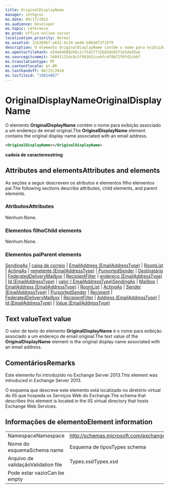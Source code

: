 ```yaml
---
title: OriginalDisplayName
manager: sethgros
ms.date: 09/17/2015
ms.audience: Developer
ms.topic: reference
ms.prod: office-online-server
localization_priority: Normal
ms.assetid: 1a5289b7-a631-4c24-ae46-b86dd72f15f9
description: O elemento OriginalDisplayName contém o nome para exibição associado a um endereço de email original.
ms.openlocfilehash: e54a94688206c2cf5d1f715bd5de82f3e5ded3ae
ms.sourcegitcommit: 34041125dc8c5f993b21cebfc4f8b72f0fd2cb6f
ms.translationtype: MT
ms.contentlocale: pt-BR
ms.lasthandoff: 06/25/2018
ms.locfileid: "19824667"
---
```

# <a name="originaldisplayname"></a><span data-ttu-id="2e286-103">OriginalDisplayName</span><span class="sxs-lookup"><span data-stu-id="2e286-103">OriginalDisplayName</span></span>

<span data-ttu-id="2e286-104">O elemento **OriginalDisplayName** contém o nome para exibição associado a um endereço de email original.</span><span class="sxs-lookup"><span data-stu-id="2e286-104">The **OriginalDisplayName** element contains the original display name associated with an email address.</span></span> 
  
```XML
<OriginalDisplayName></OriginalDisplayName>
```

 <span data-ttu-id="2e286-105">**cadeia de caracteres**</span><span class="sxs-lookup"><span data-stu-id="2e286-105">**string**</span></span>
## <a name="attributes-and-elements"></a><span data-ttu-id="2e286-106">Attributes and elements</span><span class="sxs-lookup"><span data-stu-id="2e286-106">Attributes and elements</span></span>

<span data-ttu-id="2e286-107">As seções a seguir descrevem os atributos e elementos filho elementos pai.</span><span class="sxs-lookup"><span data-stu-id="2e286-107">The following sections describe attributes, child elements, and parent elements.</span></span>
  
### <a name="attributes"></a><span data-ttu-id="2e286-108">Atributos</span><span class="sxs-lookup"><span data-stu-id="2e286-108">Attributes</span></span>

<span data-ttu-id="2e286-109">Nenhum.</span><span class="sxs-lookup"><span data-stu-id="2e286-109">None.</span></span>
  
### <a name="child-elements"></a><span data-ttu-id="2e286-110">Elementos filho</span><span class="sxs-lookup"><span data-stu-id="2e286-110">Child elements</span></span>

<span data-ttu-id="2e286-111">Nenhum.</span><span class="sxs-lookup"><span data-stu-id="2e286-111">None.</span></span>
  
### <a name="parent-elements"></a><span data-ttu-id="2e286-112">Elementos pai</span><span class="sxs-lookup"><span data-stu-id="2e286-112">Parent elements</span></span>

<span data-ttu-id="2e286-113">[SendingAs](sendingas.md) | [caixa de correio](mailbox.md) | [EmailAddress (EmailAddressType)](emailaddress-emailaddresstype.md) | [RoomList](roomlist.md) | [ActingAs](actingas.md) | [remetente (EmailAddressType)](sender-emailaddresstype.md) | [PurportedSender](purportedsender.md)  |  [Destinatário](recipient.md) | [FederatedDeliveryMailbox](federateddeliverymailbox.md) | [RecipientFilter](recipientfilter.md) | [endereço (EmailAddressType)](address-emailaddresstype.md) | [Id (EmailAddressType)](id-emailaddresstype.md) | [valor ( EmailAddressType)](value-emailaddresstype.md)</span><span class="sxs-lookup"><span data-stu-id="2e286-113">[SendingAs](sendingas.md) | [Mailbox](mailbox.md) | [EmailAddress (EmailAddressType)](emailaddress-emailaddresstype.md) | [RoomList](roomlist.md) | [ActingAs](actingas.md) | [Sender (EmailAddressType)](sender-emailaddresstype.md) | [PurportedSender](purportedsender.md) | [Recipient](recipient.md) | [FederatedDeliveryMailbox](federateddeliverymailbox.md) | [RecipientFilter](recipientfilter.md) | [Address (EmailAddressType)](address-emailaddresstype.md) | [Id (EmailAddressType)](id-emailaddresstype.md) | [Value (EmailAddressType)](value-emailaddresstype.md)</span></span>
  
## <a name="text-value"></a><span data-ttu-id="2e286-114">Text value</span><span class="sxs-lookup"><span data-stu-id="2e286-114">Text value</span></span>

<span data-ttu-id="2e286-115">O valor de texto do elemento **OriginalDisplayName** é o nome para exibição associado a um endereço de email original.</span><span class="sxs-lookup"><span data-stu-id="2e286-115">The text value of the **OriginalDisplayName** element is the original display name associated with an email address.</span></span> 
  
## <a name="remarks"></a><span data-ttu-id="2e286-116">Comentários</span><span class="sxs-lookup"><span data-stu-id="2e286-116">Remarks</span></span>

<span data-ttu-id="2e286-117">Este elemento foi introduzido no Exchange Server 2013.</span><span class="sxs-lookup"><span data-stu-id="2e286-117">This element was introduced in Exchange Server 2013.</span></span>
  
<span data-ttu-id="2e286-118">O esquema que descreve este elemento está localizado no diretório virtual do IIS que hospeda os Serviços Web do Exchange.</span><span class="sxs-lookup"><span data-stu-id="2e286-118">The schema that describes this element is located in the IIS virtual directory that hosts Exchange Web Services.</span></span>
  
## <a name="element-information"></a><span data-ttu-id="2e286-119">Informações de elemento</span><span class="sxs-lookup"><span data-stu-id="2e286-119">Element information</span></span>

|||
|:-----|:-----|
|<span data-ttu-id="2e286-120">Namespace</span><span class="sxs-lookup"><span data-stu-id="2e286-120">Namespace</span></span>  <br/> |http://schemas.microsoft.com/exchange/services/2006/types  <br/> |
|<span data-ttu-id="2e286-121">Nome do esquema</span><span class="sxs-lookup"><span data-stu-id="2e286-121">Schema name</span></span>  <br/> |<span data-ttu-id="2e286-122">Esquema de tipos</span><span class="sxs-lookup"><span data-stu-id="2e286-122">Types schema</span></span>  <br/> |
|<span data-ttu-id="2e286-123">Arquivo de validação</span><span class="sxs-lookup"><span data-stu-id="2e286-123">Validation file</span></span>  <br/> |<span data-ttu-id="2e286-124">Types.xsd</span><span class="sxs-lookup"><span data-stu-id="2e286-124">Types.xsd</span></span>  <br/> |
|<span data-ttu-id="2e286-125">Pode estar vazio</span><span class="sxs-lookup"><span data-stu-id="2e286-125">Can be empty</span></span>  <br/> ||
   

